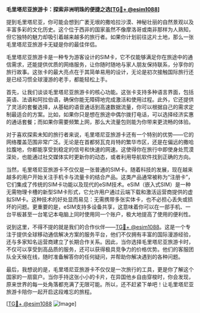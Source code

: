 **毛里塔尼亚旅游卡：探索非洲明珠的便捷之选[[TG💪+ @esim1088](https://t.me/s/esim1088)]**

提到毛里塔尼亚，你可能会想到广袤无垠的撒哈拉沙漠、神秘壮丽的自然景观以及丰富多彩的文化历史。这个位于西非的国家虽然不像摩洛哥或南非那样为人熟知，但它独特的魅力却吸引着越来越多的旅行者。如果你计划前往这片土地，那么一张毛里塔尼亚旅游卡无疑是你的最佳伴侣。

毛里塔尼亚旅游卡是一种专为游客设计的SIM卡，它不仅能够满足你在旅途中的通信需求，还能提供优质的网络服务，让你随时随地与家人朋友保持联系，分享你的旅行故事。这张卡的最大亮点在于其简单易用的设计，无论是初次接触国际旅行还是已经习惯全球漫游的老手，都能轻松上手。

首先，让我们谈谈毛里塔尼亚旅游卡的核心功能。这张卡支持多种语言界面，包括英语、法语和阿拉伯语，确保你能无障碍地完成激活和使用过程。此外，它还提供了灵活的套餐选择，从基础的语音通话到高速数据流量，你可以根据自己的需求定制最适合的方案。比如，如果你只是想在旅途中偶尔拨打电话，可以选择经济实惠的通话套餐；而如果你需要频繁上网，那么大流量包则能为你带来更流畅的体验。

对于喜欢探索未知的旅行者来说，毛里塔尼亚旅游卡还有一个特别的优势——它的网络覆盖范围非常广泛。无论是在首都努瓦克肖特的繁华市区，还是在偏远的撒哈拉腹地，你都能享受到稳定的信号和快速的网速。这使得你在旅行中即使身处荒漠深处，也能通过社交媒体实时更新你的动态，或者利用导航软件找到正确的方向。

当然，毛里塔尼亚旅游卡不仅仅是一张普通的SIM卡。随着科技的发展，现在越来越多的用户开始关注手机卡与流量卡的结合产品。这类产品通常被称为“注册卡”，它们集成了传统的SIM卡功能以及现代的eSIM技术。eSIM（嵌入式SIM）是一种无需物理卡槽的新型SIM卡形式，它允许用户通过云端下载和激活运营商提供的虚拟SIM卡。这种技术的好处显而易见：无需携带多张实体卡，也不必担心丢失或损坏的问题。更重要的是，eSIM支持多设备共享，这意味着你可以在一部手机、一台平板甚至一台笔记本电脑上同时使用同一个账户，极大地提高了使用的便利性。

说到这里，不得不提的就是我们的合作伙伴——[TG💪+ @esim1088](https://t.me/s/esim1088)。这是一个专注于提供全球移动通信解决方案的服务平台，他们不仅拥有丰富的国际漫游经验，还与多家知名运营商建立了长期合作关系。因此，当你选择毛里塔尼亚旅游卡时，不仅可以享受到高品质的服务，还可以获得极具竞争力的价格优势。他们的客服团队全天候在线，随时准备解答你的任何疑问，并帮助你解决遇到的各种问题。

最后，我想说的是，毛里塔尼亚旅游卡不仅仅是一次旅行的工具，更是你了解这个国家的一扇窗户。当你手持这张小小的卡片，在异国他乡自由穿梭时，你会发现，原来世界的每一处角落都充满了无限可能。所以，还不赶紧下单吧！让毛里塔尼亚旅游卡陪你一起开启这段难忘的旅程。

[[TG💪+ @esim1088](https://t.me/s/esim1088) ![Image](https://i.postimg.cc/4NQfJmqS/Snipaste-2025-05-13-00-14-12.png)]